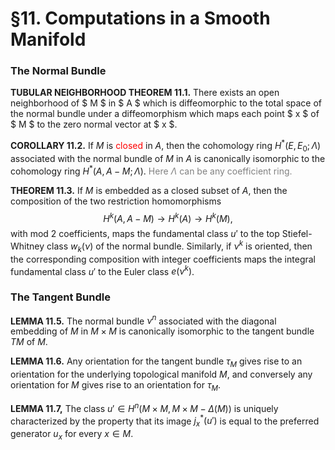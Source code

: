 # §11. Computations in a Smooth Manifold

###	 The Normal Bundle

**TUBULAR NEIGHBORHOOD THEOREM 11.1.** 
There exists an open neighborhood of $ M $ in $ A $ which is diffeomorphic to the total space of the normal bundle under a diffeomorphism which maps each point $ x $ of $ M $ to the zero normal vector at $ x $. 

**COROLLARY 11.2.** 
If $M$ is <span style="color:red">closed</span> in $A$, then the cohomology ring $H^*(E, E_0; \Lambda)$ associated with the normal bundle of $M$ in $A$ is canonically isomorphic to the cohomology ring $H^*(A, A - M; \Lambda)$. 
<span style="color:gray">Here $\Lambda$ can be any coefficient ring.</span> 

**THEOREM 11.3.** 
If $M$ is embedded as a closed subset of $A$, then the composition of the two restriction homomorphisms  
$$
H^k(A, A - M) \to H^k(A) \to H^k(M),
$$
with mod 2 coefficients, maps the fundamental class $u'$ to the top Stiefel-Whitney class $w_k(\nu)$ of the normal bundle. Similarly, if $\nu^k$ is oriented, then the corresponding composition with integer coefficients maps the integral fundamental class $u'$ to the Euler class $e(\nu^k)$. 



### The Tangent Bundle

**LEMMA 11.5.** 
 The normal bundle $\nu^n$ associated with the diagonal embedding of $M$ in $M \times M$ is canonically isomorphic to the tangent bundle $TM$ of $M$. 

**LEMMA 11.6.** 
Any orientation for the tangent bundle $\tau_{M}$ gives rise to an orientation for the underlying topological manifold $M$, and conversely any orientation for $M$ gives rise to an orientation for $\tau_{M}$. 

**LEMMA 11.7,** 
The class $u' \in H^n(M \times M, M \times M - \Delta(M))$ is uniquely characterized by the property that its image $j_x^*(u')$ is equal to the preferred generator $u_x$ for every $x \in M$. 
